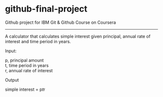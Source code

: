 # github-final-project
Github project for IBM Git &amp; Github Course on Coursera

---

A calculator that calculates simple interest given principal, annual rate of interest and time period in years.  

Input:  

p, principal amount  
t, time period in years  
r, annual rate of interest  
  
  
Output  
  
  
simple interest = p*t*r
